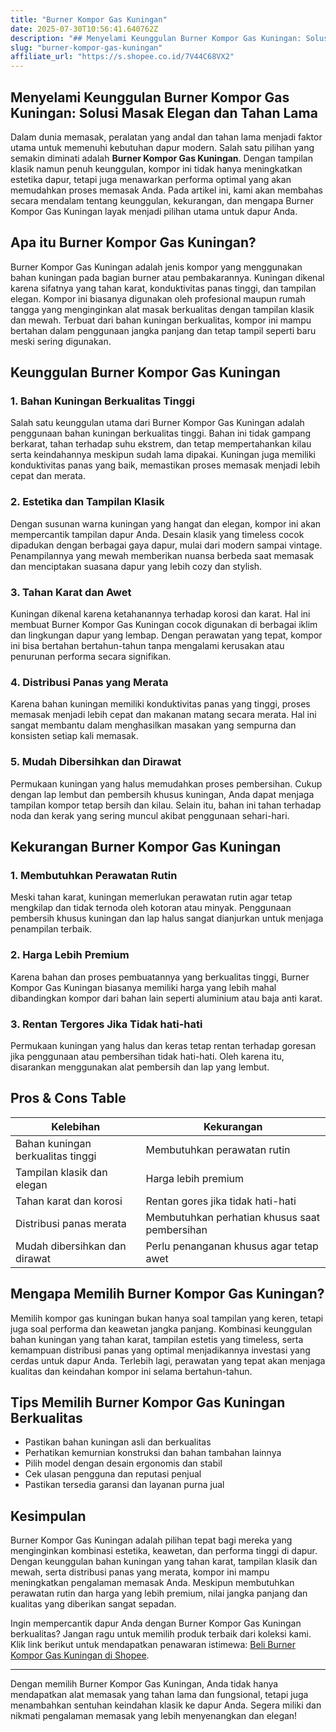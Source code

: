 ```yaml
---
title: "Burner Kompor Gas Kuningan"
date: 2025-07-30T10:56:41.640762Z
description: "## Menyelami Keunggulan Burner Kompor Gas Kuningan: Solusi Masak Elegan dan Tahan Lama..."
slug: "burner-kompor-gas-kuningan"
affiliate_url: "https://s.shopee.co.id/7V44C68VX2"
---
```

## Menyelami Keunggulan Burner Kompor Gas Kuningan: Solusi Masak Elegan dan Tahan Lama

Dalam dunia memasak, peralatan yang andal dan tahan lama menjadi faktor utama untuk memenuhi kebutuhan dapur modern. Salah satu pilihan yang semakin diminati adalah **Burner Kompor Gas Kuningan**. Dengan tampilan klasik namun penuh keunggulan, kompor ini tidak hanya meningkatkan estetika dapur, tetapi juga menawarkan performa optimal yang akan memudahkan proses memasak Anda. Pada artikel ini, kami akan membahas secara mendalam tentang keunggulan, kekurangan, dan mengapa Burner Kompor Gas Kuningan layak menjadi pilihan utama untuk dapur Anda.

## Apa itu Burner Kompor Gas Kuningan?

Burner Kompor Gas Kuningan adalah jenis kompor yang menggunakan bahan kuningan pada bagian burner atau pembakarannya. Kuningan dikenal karena sifatnya yang tahan karat, konduktivitas panas tinggi, dan tampilan elegan. Kompor ini biasanya digunakan oleh profesional maupun rumah tangga yang menginginkan alat masak berkualitas dengan tampilan klasik dan mewah. Terbuat dari bahan kuningan berkualitas, kompor ini mampu bertahan dalam penggunaan jangka panjang dan tetap tampil seperti baru meski sering digunakan.

## Keunggulan Burner Kompor Gas Kuningan

### 1. Bahan Kuningan Berkualitas Tinggi

Salah satu keunggulan utama dari Burner Kompor Gas Kuningan adalah penggunaan bahan kuningan berkualitas tinggi. Bahan ini tidak gampang berkarat, tahan terhadap suhu ekstrem, dan tetap mempertahankan kilau serta keindahannya meskipun sudah lama dipakai. Kuningan juga memiliki konduktivitas panas yang baik, memastikan proses memasak menjadi lebih cepat dan merata.

### 2. Estetika dan Tampilan Klasik

Dengan susunan warna kuningan yang hangat dan elegan, kompor ini akan mempercantik tampilan dapur Anda. Desain klasik yang timeless cocok dipadukan dengan berbagai gaya dapur, mulai dari modern sampai vintage. Penampilannya yang mewah memberikan nuansa berbeda saat memasak dan menciptakan suasana dapur yang lebih cozy dan stylish.

### 3. Tahan Karat dan Awet

Kuningan dikenal karena ketahanannya terhadap korosi dan karat. Hal ini membuat Burner Kompor Gas Kuningan cocok digunakan di berbagai iklim dan lingkungan dapur yang lembap. Dengan perawatan yang tepat, kompor ini bisa bertahan bertahun-tahun tanpa mengalami kerusakan atau penurunan performa secara signifikan.

### 4. Distribusi Panas yang Merata

Karena bahan kuningan memiliki konduktivitas panas yang tinggi, proses memasak menjadi lebih cepat dan makanan matang secara merata. Hal ini sangat membantu dalam menghasilkan masakan yang sempurna dan konsisten setiap kali memasak.

### 5. Mudah Dibersihkan dan Dirawat

Permukaan kuningan yang halus memudahkan proses pembersihan. Cukup dengan lap lembut dan pembersih khusus kuningan, Anda dapat menjaga tampilan kompor tetap bersih dan kilau. Selain itu, bahan ini tahan terhadap noda dan kerak yang sering muncul akibat penggunaan sehari-hari.

## Kekurangan Burner Kompor Gas Kuningan

### 1. Membutuhkan Perawatan Rutin

Meski tahan karat, kuningan memerlukan perawatan rutin agar tetap mengkilap dan tidak ternoda oleh kotoran atau minyak. Penggunaan pembersih khusus kuningan dan lap halus sangat dianjurkan untuk menjaga penampilan terbaik.

### 2. Harga Lebih Premium

Karena bahan dan proses pembuatannya yang berkualitas tinggi, Burner Kompor Gas Kuningan biasanya memiliki harga yang lebih mahal dibandingkan kompor dari bahan lain seperti aluminium atau baja anti karat.

### 3. Rentan Tergores Jika Tidak hati-hati

Permukaan kuningan yang halus dan keras tetap rentan terhadap goresan jika penggunaan atau pembersihan tidak hati-hati. Oleh karena itu, disarankan menggunakan alat pembersih dan lap yang lembut.

## Pros & Cons Table

| Kelebihan | Kekurangan |
|------------|--------------|
| Bahan kuningan berkualitas tinggi | Membutuhkan perawatan rutin |
| Tampilan klasik dan elegan | Harga lebih premium |
| Tahan karat dan korosi | Rentan gores jika tidak hati-hati |
| Distribusi panas merata | Membutuhkan perhatian khusus saat pembersihan |
| Mudah dibersihkan dan dirawat | Perlu penanganan khusus agar tetap awet |

## Mengapa Memilih Burner Kompor Gas Kuningan?

Memilih kompor gas kuningan bukan hanya soal tampilan yang keren, tetapi juga soal performa dan keawetan jangka panjang. Kombinasi keunggulan bahan kuningan yang tahan karat, tampilan estetis yang timeless, serta kemampuan distribusi panas yang optimal menjadikannya investasi yang cerdas untuk dapur Anda. Terlebih lagi, perawatan yang tepat akan menjaga kualitas dan keindahan kompor ini selama bertahun-tahun.

## Tips Memilih Burner Kompor Gas Kuningan Berkualitas

- Pastikan bahan kuningan asli dan berkualitas
- Perhatikan kemurnian konstruksi dan bahan tambahan lainnya
- Pilih model dengan desain ergonomis dan stabil
- Cek ulasan pengguna dan reputasi penjual
- Pastikan tersedia garansi dan layanan purna jual

## Kesimpulan

Burner Kompor Gas Kuningan adalah pilihan tepat bagi mereka yang menginginkan kombinasi estetika, keawetan, dan performa tinggi di dapur. Dengan keunggulan bahan kuningan yang tahan karat, tampilan klasik dan mewah, serta distribusi panas yang merata, kompor ini mampu meningkatkan pengalaman memasak Anda. Meskipun membutuhkan perawatan rutin dan harga yang lebih premium, nilai jangka panjang dan kualitas yang diberikan sangat sepadan.

Ingin mempercantik dapur Anda dengan Burner Kompor Gas Kuningan berkualitas? Jangan ragu untuk memilih produk terbaik dari koleksi kami. Klik link berikut untuk mendapatkan penawaran istimewa: [Beli Burner Kompor Gas Kuningan di Shopee](https://s.shopee.co.id/7V44C68VX2).

---

Dengan memilih Burner Kompor Gas Kuningan, Anda tidak hanya mendapatkan alat memasak yang tahan lama dan fungsional, tetapi juga menambahkan sentuhan keindahan klasik ke dapur Anda. Segera miliki dan nikmati pengalaman memasak yang lebih menyenangkan dan elegan!